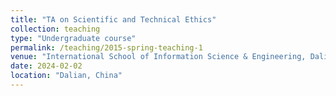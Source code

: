 ```yaml
---
title: "TA on Scientific and Technical Ethics"
collection: teaching
type: "Undergraduate course"
permalink: /teaching/2015-spring-teaching-1
venue: "International School of Information Science & Engineering, Dalian University of Technology"
date: 2024-02-02
location: "Dalian, China"
---
```

